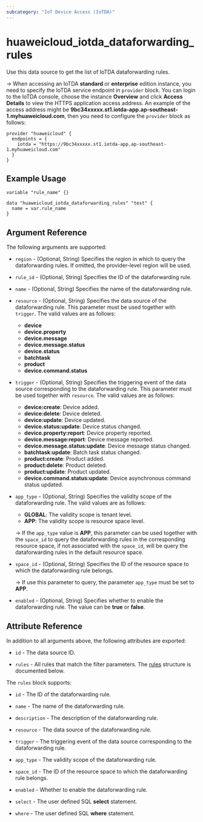 ```yaml
---
subcategory: "IoT Device Access (IoTDA)"
---
```


# huaweicloud_iotda_dataforwarding_rules

Use this data source to get the list of IoTDA dataforwarding rules.

-> When accessing an IoTDA **standard** or **enterprise** edition instance, you need to specify the IoTDA service
  endpoint in `provider` block.
  You can login to the IoTDA console, choose the instance **Overview** and click **Access Details**
  to view the HTTPS application access address. An example of the access address might be
  **9bc34xxxxx.st1.iotda-app.ap-southeast-1.myhuaweicloud.com**, then you need to configure the
  `provider` block as follows:

  ```hcl
  provider "huaweicloud" {
    endpoints = {
      iotda = "https://9bc34xxxxx.st1.iotda-app.ap-southeast-1.myhuaweicloud.com"
    }
  }
  ```

## Example Usage

```hcl
variable "rule_name" {}

data "huaweicloud_iotda_dataforwarding_rules" "test" {
  name = var.rule_name
}
```

## Argument Reference

The following arguments are supported:

* `region` - (Optional, String) Specifies the region in which to query the dataforwarding rules.
  If omitted, the provider-level region will be used.

* `rule_id` - (Optional, String) Specifies the ID of the dataforwarding rule.

* `name` - (Optional, String) Specifies the name of the dataforwarding rule.

* `resource` - (Optional, String) Specifies the data source of the dataforwarding rule.
  This parameter must be used together with `trigger`. The valid values are as follows:
  + **device**
  + **device.property**
  + **device.message**
  + **device.message.status**
  + **device.status**
  + **batchtask**
  + **product**
  + **device.command.status**

* `trigger` - (Optional, String) Specifies the triggering event of the data source corresponding to
  the dataforwarding rule. This parameter must be used together with `resource`. The valid values are as follows:
  + **device:create**: Device added.
  + **device:delete**: Device deleted.
  + **device:update**: Device updated.
  + **device.status:update**: Device status changed.
  + **device.property:report**: Device property reported.
  + **device.message:report**: Device message reported.
  + **device.message.status:update**: Device message status changed.
  + **batchtask:update**: Batch task status changed.
  + **product:create**: Product added.
  + **product:delete**: Product deleted.
  + **product:update**: Product updated.
  + **device.command.status:update**: Device asynchronous command status updated.

* `app_type` - (Optional, String) Specifies the validity scope of the dataforwarding rule.
  The valid values are as follows:
  + **GLOBAL**: The validity scope is tenant level.
  + **APP**: The validity scope is resource space level.

  -> If the `app_type` value is **APP**, this parameter can be used together with the `space_id` to query
    the dataforwarding rules in the corresponding resource space, if not associated with the `space_id`,
    will be query the dataforwarding rules in the default resource space.

* `space_id` - (Optional, String) Specifies the ID of the resource space to which the dataforwarding rule belongs.

  -> If use this parameter to query, the parameter `app_type` must be set to **APP**.

* `enabled` - (Optional, String) Specifies whether to enable the dataforwarding rule.
  The value can be **true** or **false**.

## Attribute Reference

In addition to all arguments above, the following attributes are exported:

* `id` - The data source ID.

* `rules` - All rules that match the filter parameters.
  The [rules](#iotda_rules) structure is documented below.

<a name="iotda_rules"></a>
The `rules` block supports:

* `id` - The ID of the dataforwarding rule.

* `name` - The name of the dataforwarding rule.

* `description` - The description of the dataforwarding rule.

* `resource` - The data source of the dataforwarding rule.

* `trigger` - The triggering event of the data source corresponding to the dataforwarding rule.

* `app_type` - The validity scope of the dataforwarding rule.

* `space_id` - The ID of the resource space to which the dataforwarding rule belongs.

* `enabled` - Whether to enable the dataforwarding rule.

* `select` - The user defined SQL **select** statement.

* `where` - The user defined SQL **where** statement.
